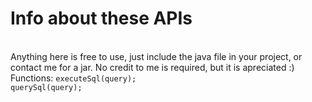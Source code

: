 <h1>Info about these APIs</h1>
<br>
Anything here is free to use, just include the java file in your project, or contact me for a jar. No credit to me is required, but it is apreciated :)
<br>
Functions:
<code>executeSql(query);</code><br><code>querySql(query);</code>
